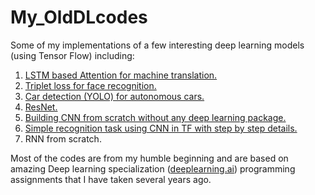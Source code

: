 # My_OldDLcodes 
Some of my implementations of a few interesting deep learning models (using Tensor Flow) including: 

1. [LSTM based Attention for machine translation.](https://github.com/AlirezaRahimpour/My_DLcodes/blob/master/Neural_machine_translation_with_attention.ipynb)
2. [Triplet loss for face recognition.](https://github.com/AlirezaRahimpour/My_DLcodes/blob/master/Triplet%20loss%20for_Face_Recognition.ipynb)
3. [Car detection (YOLO) for autonomous cars.](https://github.com/AlirezaRahimpour/My_DLcodes/blob/master/Car_detection_for_Autonomous_driving.ipynb)
4. [ResNet.](https://github.com/AlirezaRahimpour/My_DLcodes/blob/master/Residual_Networks.ipynb)
5. [Building CNN from scratch without any deep learning package.](https://github.com/AlirezaRahimpour/My_DLcodes/blob/master/CNN_form_scratch.ipynb)
6. [Simple recognition task using CNN in TF with step by step details.](https://github.com/AlirezaRahimpour/My_DLcodes/blob/master/CNN_Sign_recognition.ipynb)
7. RNN from scratch. 

Most of the codes are from my humble beginning and are based on amazing Deep learning specialization ([deeplearning.ai](https://www.deeplearning.ai/)) programming assignments that I have taken several years ago. 
